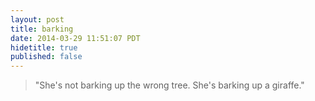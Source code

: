 ```yaml
---
layout: post
title: barking
date: 2014-03-29 11:51:07 PDT
hidetitle: true
published: false
---
```

> "She's not barking up the wrong tree. She's barking up a giraffe."

